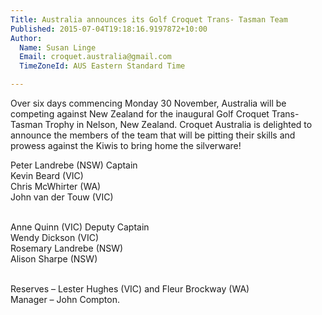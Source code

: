 ```yaml
---
Title: Australia announces its Golf Croquet Trans- Tasman Team
Published: 2015-07-04T19:18:16.9197872+10:00
Author:
  Name: Susan Linge
  Email: croquet.australia@gmail.com
  TimeZoneId: AUS Eastern Standard Time

---
```

Over six days commencing Monday 30 November, Australia will be competing against New Zealand for the inaugural Golf Croquet Trans-Tasman Trophy in Nelson, New Zealand.  Croquet Australia is delighted to announce the members of the team that will be pitting their skills and prowess against the Kiwis to bring home the silverware!
 
Peter Landrebe (NSW) Captain
<br/>Kevin Beard (VIC)
<br/>Chris McWhirter (WA)
<br/>John van der Touw (VIC)
 
<br/>Anne Quinn (VIC) Deputy Captain 
<br/>Wendy Dickson (VIC)
<br/>Rosemary Landrebe (NSW)
<br/>Alison Sharpe (NSW)
 
<br/>Reserves – Lester Hughes (VIC) and Fleur Brockway (WA)
<br/>Manager – John Compton.